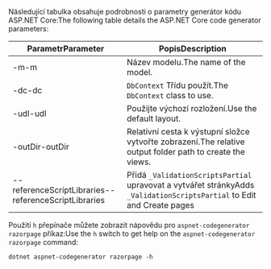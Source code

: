 <a name="codegenerator"></a> <span data-ttu-id="786a6-101">Následující tabulka obsahuje podrobnosti o parametry generátor kódu ASP.NET Core:</span><span class="sxs-lookup"><span data-stu-id="786a6-101">The following table details the ASP.NET Core code generator parameters:</span></span>

| <span data-ttu-id="786a6-102">Parametr</span><span class="sxs-lookup"><span data-stu-id="786a6-102">Parameter</span></span>               | <span data-ttu-id="786a6-103">Popis</span><span class="sxs-lookup"><span data-stu-id="786a6-103">Description</span></span>|
| ----------------- | ------------ |
| <span data-ttu-id="786a6-104">-m</span><span class="sxs-lookup"><span data-stu-id="786a6-104">-m</span></span>  | <span data-ttu-id="786a6-105">Název modelu.</span><span class="sxs-lookup"><span data-stu-id="786a6-105">The name of the model.</span></span> |
| <span data-ttu-id="786a6-106">-dc</span><span class="sxs-lookup"><span data-stu-id="786a6-106">-dc</span></span>  | <span data-ttu-id="786a6-107">`DbContext` Třídu použít.</span><span class="sxs-lookup"><span data-stu-id="786a6-107">The `DbContext` class to use.</span></span> |
| <span data-ttu-id="786a6-108">-udl</span><span class="sxs-lookup"><span data-stu-id="786a6-108">-udl</span></span> | <span data-ttu-id="786a6-109">Použijte výchozí rozložení.</span><span class="sxs-lookup"><span data-stu-id="786a6-109">Use the default layout.</span></span> |
| <span data-ttu-id="786a6-110">-outDir</span><span class="sxs-lookup"><span data-stu-id="786a6-110">-outDir</span></span> | <span data-ttu-id="786a6-111">Relativní cesta k výstupní složce vytvořte zobrazení.</span><span class="sxs-lookup"><span data-stu-id="786a6-111">The relative output folder path to create the views.</span></span> |
| <span data-ttu-id="786a6-112">--referenceScriptLibraries</span><span class="sxs-lookup"><span data-stu-id="786a6-112">--referenceScriptLibraries</span></span> | <span data-ttu-id="786a6-113">Přidá `_ValidationScriptsPartial` upravovat a vytvářet stránky</span><span class="sxs-lookup"><span data-stu-id="786a6-113">Adds `_ValidationScriptsPartial` to Edit and Create pages</span></span> |

<span data-ttu-id="786a6-114">Použití `h` přepínače můžete zobrazit nápovědu pro `aspnet-codegenerator razorpage` příkaz:</span><span class="sxs-lookup"><span data-stu-id="786a6-114">Use the `h` switch to get help on the `aspnet-codegenerator razorpage` command:</span></span>

```console
dotnet aspnet-codegenerator razorpage -h
```
